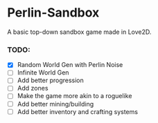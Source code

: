 # Perlin-Sandbox
A basic top-down sandbox game made in Love2D.

### TODO:
- [x] Random World Gen with Perlin Noise
- [ ] Infinite World Gen
- [ ] Add better progression
- [ ] Add zones
- [ ] Make the game more akin to a roguelike
- [ ] Add better mining/building
- [ ] Add better inventory and crafting systems
